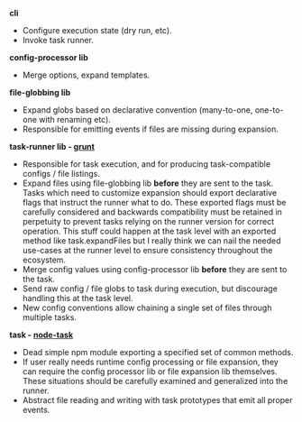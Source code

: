 **cli**
- Configure execution state (dry run, etc).
- Invoke task runner.

**config-processor lib**
- Merge options, expand templates.

**file-globbing lib**
- Expand globs based on declarative convention (many-to-one, one-to-one with renaming etc).
- Responsible for emitting events if files are missing during expansion.

**task-runner lib - [grunt](/gruntjs/grunt)**
- Responsible for task execution, and for producing task-compatible configs / file listings.
- Expand files using file-globbing lib **before** they are sent to the task.  Tasks which need to customize expansion should export declarative flags that instruct the runner what to do.  These exported flags must be carefully considered and backwards compatibility must be retained in perpetuity to prevent tasks relying on the runner version for correct operation.  This stuff could happen at the task level with an exported method like task.expandFiles but I really think we can nail the needed use-cases at the runner level to ensure consistency throughout the ecosystem.
- Merge config values using config-processor lib **before** they are sent to the task.
- Send raw config / file globs to task during execution, but discourage handling this at the task level.
- New config conventions allow chaining a single set of files through multiple tasks.

**task - [node-task](/tkellen/task)**
- Dead simple npm module exporting a specified set of common methods.
- If user really needs runtime config processing or file expansion, they can require the config processor lib or file expansion lib themselves.  These situations should be carefully examined and generalized into the runner.
- Abstract file reading and writing with task prototypes that emit all proper events.